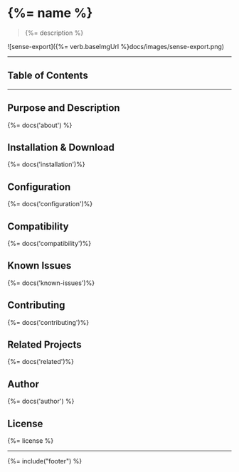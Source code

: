 # {%= name %}
> {%= description %}

![sense-export]({%= verb.baseImgUrl %}docs/images/sense-export.png)

---
## Table of Contents
<!-- toc -->

---

## Purpose and Description
{%= docs('about') %}

## Installation & Download
{%= docs('installation')%}

## Configuration
{%= docs('configuration')%}

## Compatibility
{%= docs('compatibility')%}

## Known Issues
{%= docs('known-issues')%}

## Contributing
{%= docs('contributing')%}

## Related Projects
{%= docs('related')%}

## Author
{%= docs('author') %}

## License
{%= license %}

***

{%= include("footer") %}
